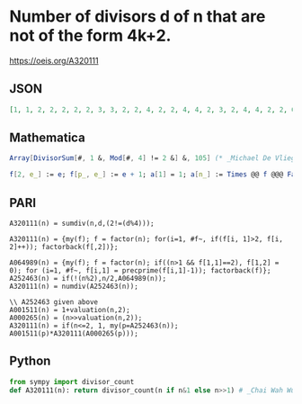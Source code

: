 # Number of divisors d of n that are not of the form 4k\+2\.
https://oeis.org/A320111
## JSON
```JSON
[1, 1, 2, 2, 2, 2, 2, 3, 3, 2, 2, 4, 2, 2, 4, 4, 2, 3, 2, 4, 4, 2, 2, 6, 3, 2, 4, 4, 2, 4, 2, 5, 4, 2, 4, 6, 2, 2, 4, 6, 2, 4, 2, 4, 6, 2, 2, 8, 3, 3, 4, 4, 2, 4, 4, 6, 4, 2, 2, 8, 2, 2, 6, 6, 4, 4, 2, 4, 4, 4, 2, 9, 2, 2, 6, 4, 4, 4, 2, 8, 5, 2, 2, 8, 4, 2, 4, 6, 2, 6, 4, 4, 4, 2, 4, 10, 2, 3, 6, 6, 2, 4, 2, 6, 8]
```
## Mathematica
```Mathematica
Array[DivisorSum[#, 1 &, Mod[#, 4] != 2 &] &, 105] (* _Michael De Vlieger_, Jun 16 2020 *)
```
```Mathematica
f[2, e_] := e; f[p_, e_] := e + 1; a[1] = 1; a[n_] := Times @@ f @@@ FactorInteger[n]; Array[a, 100] (* _Amiram Eldar_, Dec 30 2022 *)
```
## PARI
```PARI
A320111(n) = sumdiv(n,d,(2!=(d%4)));
```
```PARI
A320111(n) = {my(f); f = factor(n); for(i=1, #f~, if(f[i, 1]>2, f[i, 2]++)); factorback(f[,2])};
```
```PARI
A064989(n) = {my(f); f = factor(n); if((n>1 && f[1,1]==2), f[1,2] = 0); for (i=1, #f~, f[i,1] = precprime(f[i,1]-1)); factorback(f)};
A252463(n) = if(!(n%2),n/2,A064989(n));
A320111(n) = numdiv(A252463(n));
```
```PARI
\\ A252463 given above
A001511(n) = 1+valuation(n,2);
A000265(n) = (n>>valuation(n,2));
A320111(n) = if(n<=2, 1, my(p=A252463(n)); A001511(p)*A320111(A000265(p)));
```
## Python
```Python
from sympy import divisor_count
def A320111(n): return divisor_count(n if n&1 else n>>1) # _Chai Wah Wu_, Jul 13 2022
```
